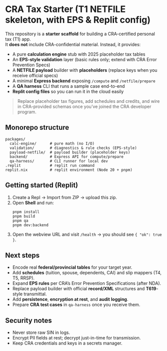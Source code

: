 # CRA Tax Starter (T1 NETFILE skeleton, with EPS & Replit config)

This repository is a **starter scaffold** for building a CRA-certified personal tax (T1) app.  
It **does not** include CRA-confidential material. Instead, it provides:
- A pure **calculation engine** stub with 2025 placeholder tax tables
- An **EPS-style validation** layer (basic rules only; extend with CRA Error Prevention Specs)
- A **NETFILE payload** builder with **placeholders** (replace keys when you receive official specs)
- A minimal **Express backend** exposing `/compute` and `/netfile/prepare`
- A **QA harness** CLI that runs a sample case end-to-end
- **Replit config files** so you can run it in the cloud easily

> Replace placeholder tax figures, add schedules and credits, and wire in CRA-provided schemas once you’ve joined the CRA developer program.

## Monorepo structure
```
packages/
  calc-engine/      # pure math (no I/O)
  validation/       # diagnostics & rule checks (EPS-style)
  payload-netfile/  # payload builder (placeholder keys)
  backend/          # Express API for compute/prepare
  qa-harness/       # CLI runner for local dev
.replit             # replit run command
replit.nix          # replit environment (Node 20 + pnpm)
```

## Getting started (Replit)
1. Create a Repl → Import from ZIP → upload this zip.
2. Open **Shell** and run:
   ```
   pnpm install
   pnpm build
   pnpm qa
   pnpm dev:backend
   ```
3. Open the webview URL and visit `/health` → you should see `{ "ok": true }`.

## Next steps
- Encode real **federal/provincial tables** for your target year.
- Add **schedules** (tuition, spouse, dependents, CAI) and slip mappers (T4, T5, RRSP).
- Expand **EPS rules** per CRA’s Error Prevention Specifications (after NDA).
- Replace payload builder with official **record/XML** structures and **T619**-style transmittal.
- Add **persistence**, **encryption at rest**, and **audit logging**.
- Prepare **CRA test cases** in `qa-harness` once you receive them.

## Security notes
- Never store raw SIN in logs.
- Encrypt PII fields at rest; decrypt just-in-time for transmission.
- Keep CRA credentials and keys in a secrets manager.
